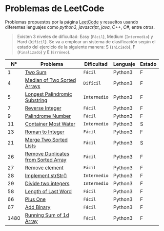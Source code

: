 # Problemas de **LeetCode**

Problemas propuestos por la página [LeetCode](https://leetcode.com/problemset/all/) y resueltos usando diferentes lenguajes como _python3_, _javascript_, _java_, _C++_, _C#_, entre otros.

>Existen 3 niveles de dificultad: Easy (`Fácil`), Medium (`Intermedio`) y Hard (`Difícil`).
>Se va a emplear un sistema de clasificación según el estado del ejercicio de la siguiente manera: S (`Iniciado`), F (`Finalizado`) y E (`Erróneo`).

| N° | Problema | Dificultad | Lenguaje | Estado |
|-|-|-|-|-|
| 1 | [Two Sum](1_twoSum.py) | `Fácil` | Python3 | F |
| 4 | [Median of Two Sorted Arrays](4_medianSortedArrays.py) | `Difícil` | Python3 | F |
| 5 | [Longest Palindromic Substring](5_longestPalindrome.py) | `Intermedio` | Python3 | F |
| 7 | [Reverse Integer](7_reverseInteger.py) | `Fácil` | Python3 | F |
| 9 | [Palindrome Number](9_palindromeNumber.py) | `Fácil` | Python3 | F |
| 11 | [Container Most Water](11_containerMostWater.py) | `Intermedio` | Python3 | S |
| 13 | [Roman to Integer](13_romanToInt.py) | `Fácil` | Python3 | F |
| 21 | [Merge Two Sorted Lists](21_merge2sortedLists.py) | `Fácil` | Python3 | S |
| 26 | [Remove Duplicates from Sorted Array](26_removeDuplicates.py) | `Fácil` | Python3 | F |
| 27 | [Remove element](27_removeElement.py) | `Fácil` | Python3 | F |
| 28 | [Implement strStr()](28_implementstrStr.py) | `Intermedio` | Python3 | F |
| 29 | [Divide two integers](29_divide2Integers.py) | `Intermedio` | Python3 | F |
| 58 | [Length of Last Word](58_lengthLastWord.py) | `Fácil` | Python3 | F |
| 66 | [Plus One](66_plusOne.py) | `Fácil` | Python3 | F |
| 67 | [Add Binary](67_addBinary.py) | `Fácil` | Python3 | F |
| 1480 | [Running Sum of 1d Array](1480_runingSum1dArray.py) | `Fácil` | Python3 | F |
